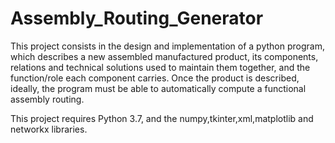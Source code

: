 # Assembly_Routing_Generator
This project consists in the design and implementation of a python program, which describes a new assembled manufactured product, its components, relations and technical solutions used to maintain them together, and the function/role each component carries. Once the product is described, ideally, the program must be able to automatically compute a functional assembly routing.


This project requires Python 3.7, and the numpy,tkinter,xml,matplotlib and networkx libraries.
